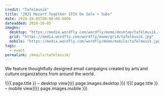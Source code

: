 ```yaml
---
credit: "Tafelmusik"
title: "2021 Mozart Together STIX On Sale + Subs"
date: 2020-10-05T00:00:00-0800
dateadded: 2020-10-05
images:
  desktop: "https://media.wordfly.com/wordfly/mome/desktop/tafelmusik.jpg"
  grid: "https://media.wordfly.com/wordfly/mome/grid/tafelmusik.jpg"
  mobile: "https://media.wordfly.com/wordfly/mome/mobile/tafelmusik.jpg"
tags:
  - event
permalink: /emails/tafelmusik/
---
```

We feature thoughtfully designed email campaigns created by arts and culture organizations from around the world.

![{{ page.title }} – desktop view]({{ page.images.desktop }})
![{{ page.title }} – mobile view]({{ page.images.mobile }})
